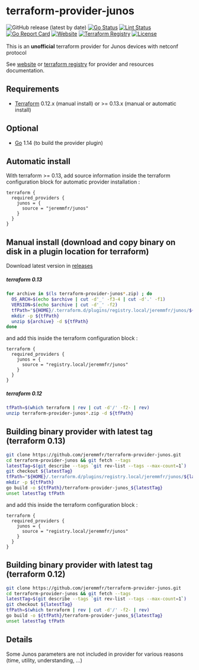 terraform-provider-junos
========================
![GitHub release (latest by date)](https://img.shields.io/github/v/release/jeremmfr/terraform-provider-junos)
[![Go Status](https://github.com/jeremmfr/terraform-provider-junos/workflows/Go%20Tests/badge.svg)](https://github.com/jeremmfr/terraform-provider-junos/actions)
[![Lint Status](https://github.com/jeremmfr/terraform-provider-junos/workflows/GolangCI-Lint/badge.svg)](https://github.com/jeremmfr/terraform-provider-junos/actions)
[![Go Report Card](https://goreportcard.com/badge/github.com/jeremmfr/terraform-provider-junos)](https://goreportcard.com/report/github.com/jeremmfr/terraform-provider-junos)
[![Website](https://img.shields.io/badge/doc-website-lightgrey)](https://terraform-provider-junos.jeremm.fr/)
[![Terraform Registry](https://img.shields.io/badge/doc-terraform_registry-lightgrey)](https://registry.terraform.io/providers/jeremmfr/junos)
[![License](https://img.shields.io/badge/license-MIT-blue.svg)](https://github.com/jeremmfr/terraform-provider-junos/blob/master/LICENSE)
<br/><br/>
This is an **unofficial** terraform provider for Junos devices with netconf protocol

See [website](https://terraform-provider-junos.jeremm.fr/) or
[terraform registry](https://registry.terraform.io/providers/jeremmfr/junos)
for provider and resources documentation.

Requirements
---
-	[Terraform](https://www.terraform.io/downloads.html) 0.12.x (manual install) or >= 0.13.x (manual or automatic install)

Optional
---
-	[Go](https://golang.org/doc/install) 1.14 (to build the provider plugin)

Automatic install
---
With terraform >= 0.13, add source information inside the terraform configuration block for automatic provider installation :
```hcl
terraform {
  required_providers {
    junos = {
      source = "jeremmfr/junos"
    }
  }
}
```

Manual install (download and copy binary on disk in a plugin location for terraform)
---
Download latest version in [releases](https://github.com/jeremmfr/terraform-provider-junos/releases)
##### terraform 0.13
```bash
for archive in $(ls terraform-provider-junos*.zip) ; do
  OS_ARCH=$(echo $archive | cut -d'_' -f3-4 | cut -d'.' -f1)
  VERSION=$(echo $archive | cut -d'_' -f2)
  tfPath="${HOME}/.terraform.d/plugins/registry.local/jeremmfr/junos/${VERSION}/${OS_ARCH}/"
  mkdir -p ${tfPath}
  unzip ${archive} -d ${tfPath}
done
```
and add this inside the terraform configuration block :
```hcl
terraform {
  required_providers {
    junos = {
      source = "registry.local/jeremmfr/junos"
    }
  }
}
```
##### terraform 0.12
```bash
tfPath=$(which terraform | rev | cut -d'/' -f2- | rev)
unzip terraform-provider-junos*.zip -d ${tfPath}
```

Building binary provider with latest tag (terraform 0.13)
---
```bash
git clone https://github.com/jeremmfr/terraform-provider-junos.git
cd terraform-provider-junos && git fetch --tags
latestTag=$(git describe --tags `git rev-list --tags --max-count=1`)
git checkout ${latestTag}
tfPath="${HOME}/.terraform.d/plugins/registry.local/jeremmfr/junos/${latestTag:1}/$(go env GOOS)_$(go env GOARCH)/"
mkdir -p ${tfPath}
go build -o ${tfPath}/terraform-provider-junos_${latestTag}
unset latestTag tfPath
```
and add this inside the terraform configuration block :
```hcl
terraform {
  required_providers {
    junos = {
      source = "registry.local/jeremmfr/junos"
    }
  }
}
```

Building binary provider with latest tag (terraform 0.12)
---
```bash
git clone https://github.com/jeremmfr/terraform-provider-junos.git
cd terraform-provider-junos && git fetch --tags
latestTag=$(git describe --tags `git rev-list --tags --max-count=1`)
git checkout ${latestTag}
tfPath=$(which terraform | rev | cut -d'/' -f2- | rev)
go build -o ${tfPath}/terraform-provider-junos_${latestTag}
unset latestTag tfPath
```

Details
---
Some Junos parameters are not included in provider for various reasons (time, utility, understanding, ...)
